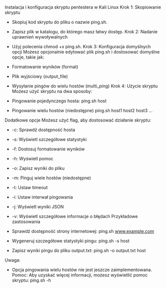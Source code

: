 Instalacja i konfiguracja skryptu pentestera w Kali Linux
Krok 1: Skopiowanie skryptu
 * Skopiuj kod skryptu do pliku o nazwie ping.sh.
 * Zapisz plik w katalogu, do którego masz łatwy dostęp.
Krok 2: Nadanie uprawnień wywoływalnych
 * Użyj polecenia chmod +x ping.sh.
Krok 3: Konfiguracja domyślnych opcji
Możesz opcjonalnie edytować plik ping.sh i dostosować domyślne opcje, takie jak:
 * Formatowanie wyników (format)
 * Plik wyjściowy (output_file)
 * Wysyłanie pingów do wielu hostów (multi_ping)
Krok 4: Użycie skryptu
Możesz użyć skryptu na dwa sposoby:
 * Pingowanie pojedynczego hosta:
ping.sh host

 * Pingowanie wielu hostów (niedostępne)
ping.sh host1 host2 host3 ...

Dodatkowe opcje
Możesz użyć flag, aby dostosować działanie skryptu:
 * -c: Sprawdź dostępność hosta
 * -s: Wyświetl szczegółowe statystyki
 * -f: Dostosuj formatowanie wyników
 * -h: Wyświetl pomoc
 * -o: Zapisz wyniki do pliku
 * -m: Pinguj wiele hostów (niedostępne)
 * -t: Ustaw timeout
 * -i: Ustaw interwał pingowania
 * -j: Wyświetl wyniki JSON
 * -v: Wyświetl szczegółowe informacje o błędach
Przykładowe zastosowania
 * Sprawdź dostępność strony internetowej:
ping.sh www.example.com

 * Wygeneruj szczegółowe statystyki pingu:
ping.sh -s host

 * Zapisz wyniki pingu do pliku output.txt:
ping.sh -o output.txt host

Uwaga:
 * Opcja pingowania wielu hostów nie jest jeszcze zaimplementowana.
Pomoc:
Aby uzyskać więcej informacji, możesz wyświetlić pomoc skryptu:
ping.sh -h

